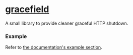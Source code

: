 # [gracefield](https://pkg.go.dev/github.com/diamondburned/gracehttp)

A small library to provide cleaner graceful HTTP shutdown.

### Example

Refer to [the documentation's example section](https://pkg.go.dev/github.com/diamondburned/gracehttp#example-package).
